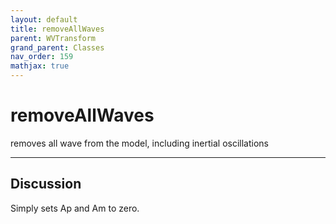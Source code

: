 ```yaml
---
layout: default
title: removeAllWaves
parent: WVTransform
grand_parent: Classes
nav_order: 159
mathjax: true
---
```


#  removeAllWaves

removes all wave from the model, including inertial oscillations


---

## Discussion

  Simply sets Ap and Am to zero.
  

